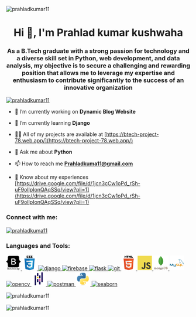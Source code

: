 <p align="left"> <img src="https://komarev.com/ghpvc/?username=prahladkumar11&label=Profile%20views&color=0e75b6&style=flat" alt="prahladkumar11" /> </p>
<h1 align="center">Hi 👋, I'm Prahlad kumar kushwaha</h1>
<h3 align="center">As a B.Tech graduate with a strong passion for technology and a diverse skill set in Python, web development, and data analysis, my objective is to secure a challenging and rewarding position that allows me to leverage my expertise and enthusiasm to contribute significantly to the success of an innovative organization</h3>


<p align="left"> <a href="https://github.com/ryo-ma/github-profile-trophy"><img src="https://github-profile-trophy.vercel.app/?username=prahladkumar11" alt="prahladkumar11" /></a> </p>

- 🔭 I’m currently working on **Dynamic Blog Website**

- 🌱 I’m currently learning **Django**

- 👨‍💻 All of my projects are available at [https://btech-project-78.web.app/](https://btech-project-78.web.app/)

- 💬 Ask me about **Python**

- 📫 How to reach me **Prahladkuma11@gmail.com**

- 📄 Know about my experiences [https://drive.google.com/file/d/1jcn3cCw1oPd_rSh-uF9olIpIonQAqSSq/view?pli=1](https://drive.google.com/file/d/1jcn3cCw1oPd_rSh-uF9olIpIonQAqSSq/view?pli=1)

<h3 align="left">Connect with me:</h3>
<p align="left">
<a href="https://linkedin.com/in/prahladkuma11" target="blank"><img align="center" src="https://raw.githubusercontent.com/rahuldkjain/github-profile-readme-generator/master/src/images/icons/Social/linked-in-alt.svg" alt="prahladkuma11" height="30" width="40" /></a>
</p>

<h3 align="left">Languages and Tools:</h3>
<p align="left"> <a href="https://getbootstrap.com" target="_blank" rel="noreferrer"> <img src="https://raw.githubusercontent.com/devicons/devicon/master/icons/bootstrap/bootstrap-plain-wordmark.svg" alt="bootstrap" width="40" height="40"/> </a> <a href="https://www.w3schools.com/css/" target="_blank" rel="noreferrer"> <img src="https://raw.githubusercontent.com/devicons/devicon/master/icons/css3/css3-original-wordmark.svg" alt="css3" width="40" height="40"/> </a> <a href="https://www.djangoproject.com/" target="_blank" rel="noreferrer"> <img src="https://cdn.worldvectorlogo.com/logos/django.svg" alt="django" width="40" height="40"/> </a> <a href="https://firebase.google.com/" target="_blank" rel="noreferrer"> <img src="https://www.vectorlogo.zone/logos/firebase/firebase-icon.svg" alt="firebase" width="40" height="40"/> </a> <a href="https://flask.palletsprojects.com/" target="_blank" rel="noreferrer"> <img src="https://www.vectorlogo.zone/logos/pocoo_flask/pocoo_flask-icon.svg" alt="flask" width="40" height="40"/> </a> <a href="https://git-scm.com/" target="_blank" rel="noreferrer"> <img src="https://www.vectorlogo.zone/logos/git-scm/git-scm-icon.svg" alt="git" width="40" height="40"/> </a> <a href="https://www.w3.org/html/" target="_blank" rel="noreferrer"> <img src="https://raw.githubusercontent.com/devicons/devicon/master/icons/html5/html5-original-wordmark.svg" alt="html5" width="40" height="40"/> </a> <a href="https://developer.mozilla.org/en-US/docs/Web/JavaScript" target="_blank" rel="noreferrer"> <img src="https://raw.githubusercontent.com/devicons/devicon/master/icons/javascript/javascript-original.svg" alt="javascript" width="40" height="40"/> </a> <a href="https://www.mongodb.com/" target="_blank" rel="noreferrer"> <img src="https://raw.githubusercontent.com/devicons/devicon/master/icons/mongodb/mongodb-original-wordmark.svg" alt="mongodb" width="40" height="40"/> </a> <a href="https://www.mysql.com/" target="_blank" rel="noreferrer"> <img src="https://raw.githubusercontent.com/devicons/devicon/master/icons/mysql/mysql-original-wordmark.svg" alt="mysql" width="40" height="40"/> </a> <a href="https://opencv.org/" target="_blank" rel="noreferrer"> <img src="https://www.vectorlogo.zone/logos/opencv/opencv-icon.svg" alt="opencv" width="40" height="40"/> </a> <a href="https://pandas.pydata.org/" target="_blank" rel="noreferrer"> <img src="https://raw.githubusercontent.com/devicons/devicon/2ae2a900d2f041da66e950e4d48052658d850630/icons/pandas/pandas-original.svg" alt="pandas" width="40" height="40"/> </a> <a href="https://postman.com" target="_blank" rel="noreferrer"> <img src="https://www.vectorlogo.zone/logos/getpostman/getpostman-icon.svg" alt="postman" width="40" height="40"/> </a> <a href="https://www.python.org" target="_blank" rel="noreferrer"> <img src="https://raw.githubusercontent.com/devicons/devicon/master/icons/python/python-original.svg" alt="python" width="40" height="40"/> </a> <a href="https://seaborn.pydata.org/" target="_blank" rel="noreferrer"> <img src="https://seaborn.pydata.org/_images/logo-mark-lightbg.svg" alt="seaborn" width="40" height="40"/> </a> </p>

<p><img align="center" src="https://github-readme-stats.vercel.app/api/top-langs?username=prahladkumar11&show_icons=true&locale=en&layout=compact" alt="prahladkumar11" /></p>

<p><img align="center" src="https://github-readme-streak-stats.herokuapp.com/?user=prahladkumar11&" alt="prahladkumar11" /></p>
